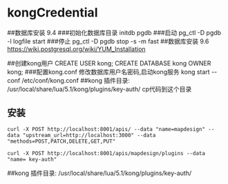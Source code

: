 # kongCredential
##数据库安装 9.4
###初始化数据库目录
initdb pgdb
###启动
pg_ctl -D pgdb -l logfile start
###停止
pg_ctl -D pgdb stop -s -m fast
##数据库安装 9.6
https://wiki.postgresql.org/wiki/YUM_Installation

##创建kong用户
CREATE USER kong; CREATE DATABASE kong OWNER kong;
###配置kong.conf 修改数据库用户名密码,启动kong服务
kong start --conf /etc/conf/kong.conf
##kong 插件目录:
/usr/local/share/lua/5.1/kong/plugins/key-auth/
cp代码到这个目录
## 安装

```
curl -X POST http://localhost:8001/apis/ --data "name=mapdesign" --data "upstream_url=http://localhost:3000" --data "methods=POST,PATCH,DELETE,GET,PUT"

curl -X POST http://localhost:8001/apis/mapdesign/plugins --data "name= key-auth"
```
##kong 插件目录:
/usr/local/share/lua/5.1/kong/plugins/key-auth/